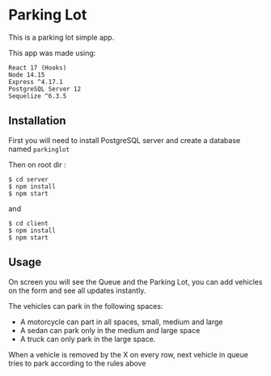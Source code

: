 # Parking Lot
This is a parking lot simple app.

This app was made using:
  ```
  React 17 (Hooks)
  Node 14.15
  Express ^4.17.1
  PostgreSQL Server 12
  Sequelize ^6.3.5
  ```

## Installation 

First you will need to install PostgreSQL server and create a database named ``parkinglot``

Then on root dir :
```
$ cd server
$ npm install
$ npm start
```
and 
```
$ cd client
$ npm install
$ npm start
```

## Usage

On screen you will see the Queue and the Parking Lot, you can add vehicles on the form and see all updates instantly.

The vehicles can park in the following spaces:
  + A motorcycle can part in all spaces, small, medium and large
  + A sedan can park only in the medium and large space
  + A truck can only park in the large space.

When a vehicle is removed by the X on every row, next vehicle in queue tries to park according to the rules above
